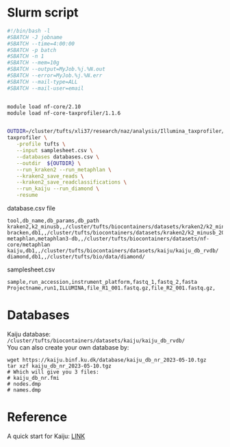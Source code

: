 
# Slurm script

```bash
#!/bin/bash -l
#SBATCH -J jobname
#SBATCH --time=4:00:00
#SBATCH -p batch
#SBATCH -n 1
#SBATCH --mem=10g
#SBATCH --output=MyJob.%j.%N.out
#SBATCH --error=MyJob.%j.%N.err
#SBATCH --mail-type=ALL
#SBATCH --mail-user=email


module load nf-core/2.10 
module load nf-core-taxprofiler/1.1.6 


OUTDIR=/cluster/tufts/xli37/research/naz/analysis/Illumina_taxprofiler/out/
taxprofiler \
   -profile tufts \
   --input samplesheet.csv \
   --databases databases.csv \
   --outdir  ${OUTDIR} \
   --run_kraken2 --run_metaphlan \
   --kraken2_save_reads \
   --kraken2_save_readclassifications \
   --run_kaiju --run_diamond \
   -resume 
```

database.csv file
```
tool,db_name,db_params,db_path
kraken2,k2_minusb,,/cluster/tufts/biocontainers/datasets/kraken2/k2_minusb_20240112.tar.gz
bracken,db1,,/cluster/tufts/biocontainers/datasets/kraken2/k2_minusb_20240112.tar.gz
metaphlan,metaphlan3-db,,/cluster/tufts/biocontainers/datasets/nf-core/metaphlan
kaiju,db1,,/cluster/tufts/biocontainers/datasets/kaiju/kaiju_db_rvdb/
diamond,db1,,/cluster/tufts/bio/data/diamond/
```

samplesheet.csv
```
sample,run_accession,instrument_platform,fastq_1,fastq_2,fasta
Projectname,run1,ILLUMINA,file_R1_001.fastq.gz,file_R2_001.fastq.gz, 
```

# Databases
Kaiju database: `/cluster/tufts/biocontainers/datasets/kaiju/kaiju_db_rvdb/`         
You can also create your own database by:
```
wget https://kaiju.binf.ku.dk/database/kaiju_db_nr_2023-05-10.tgz
tar xzf kaiju_db_nr_2023-05-10.tgz
# Which will give you 3 files: 
# kaiju_db_nr.fmi
# nodes.dmp
# names.dmp
```

# Reference
A quick start for Kaiju: [LINK](https://github.com/bioinformatics-centre/kaiju/blob/master/Quickstart.md)

